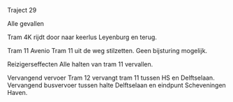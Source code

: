 Traject 29

Alle gevallen

Tram 4K
rijdt door naar keerlus Leyenburg en terug.

Tram 11 Avenio
Tram 11 uit de weg stilzetten.
Geen bijsturing mogelijk.  

Reizigerseffecten
Alle halten van tram 11 vervallen.

Vervangend vervoer
Tram 12 vervangt tram 11 tussen HS en Delftselaan.
Vervangend busvervoer tussen halte Delftselaan en eindpunt Scheveningen Haven.
